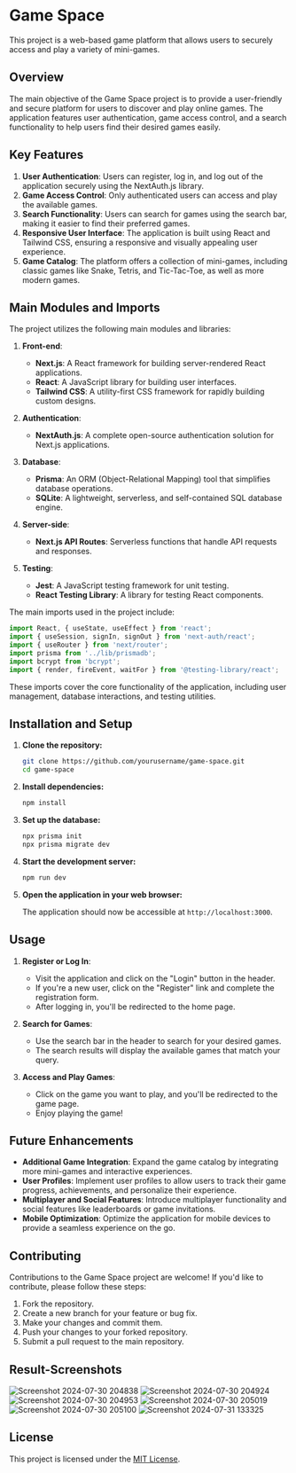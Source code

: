 # Game Space

This project is a web-based game platform that allows users to securely access and play a variety of mini-games.

## Overview

The main objective of the Game Space project is to provide a user-friendly and secure platform for users to discover and play online games. The application features user authentication, game access control, and a search functionality to help users find their desired games easily.

## Key Features

1. **User Authentication**: Users can register, log in, and log out of the application securely using the NextAuth.js library.
2. **Game Access Control**: Only authenticated users can access and play the available games.
3. **Search Functionality**: Users can search for games using the search bar, making it easier to find their preferred games.
4. **Responsive User Interface**: The application is built using React and Tailwind CSS, ensuring a responsive and visually appealing user experience.
5. **Game Catalog**: The platform offers a collection of mini-games, including classic games like Snake, Tetris, and Tic-Tac-Toe, as well as more modern games.

## Main Modules and Imports

The project utilizes the following main modules and libraries:

1. **Front-end**:
   - **Next.js**: A React framework for building server-rendered React applications.
   - **React**: A JavaScript library for building user interfaces.
   - **Tailwind CSS**: A utility-first CSS framework for rapidly building custom designs.

2. **Authentication**:
   - **NextAuth.js**: A complete open-source authentication solution for Next.js applications.

3. **Database**:
   - **Prisma**: An ORM (Object-Relational Mapping) tool that simplifies database operations.
   - **SQLite**: A lightweight, serverless, and self-contained SQL database engine.

4. **Server-side**:
   - **Next.js API Routes**: Serverless functions that handle API requests and responses.

5. **Testing**:
   - **Jest**: A JavaScript testing framework for unit testing.
   - **React Testing Library**: A library for testing React components.

The main imports used in the project include:

```javascript
import React, { useState, useEffect } from 'react';
import { useSession, signIn, signOut } from 'next-auth/react';
import { useRouter } from 'next/router';
import prisma from '../lib/prismadb';
import bcrypt from 'bcrypt';
import { render, fireEvent, waitFor } from '@testing-library/react';
```

These imports cover the core functionality of the application, including user management, database interactions, and testing utilities.

## Installation and Setup

1. **Clone the repository:**

   ```bash
   git clone https://github.com/yourusername/game-space.git
   cd game-space
   ```

2. **Install dependencies:**

   ```bash
   npm install
   ```

3. **Set up the database:**

   ```bash
   npx prisma init
   npx prisma migrate dev
   ```

4. **Start the development server:**

   ```bash
   npm run dev
   ```

5. **Open the application in your web browser:**

   The application should now be accessible at `http://localhost:3000`.

## Usage

1. **Register or Log In**:
   - Visit the application and click on the "Login" button in the header.
   - If you're a new user, click on the "Register" link and complete the registration form.
   - After logging in, you'll be redirected to the home page.

2. **Search for Games**:
   - Use the search bar in the header to search for your desired games.
   - The search results will display the available games that match your query.

3. **Access and Play Games**:
   - Click on the game you want to play, and you'll be redirected to the game page.
   - Enjoy playing the game!

## Future Enhancements

- **Additional Game Integration**: Expand the game catalog by integrating more mini-games and interactive experiences.
- **User Profiles**: Implement user profiles to allow users to track their game progress, achievements, and personalize their experience.
- **Multiplayer and Social Features**: Introduce multiplayer functionality and social features like leaderboards or game invitations.
- **Mobile Optimization**: Optimize the application for mobile devices to provide a seamless experience on the go.

## Contributing

Contributions to the Game Space project are welcome! If you'd like to contribute, please follow these steps:

1. Fork the repository.
2. Create a new branch for your feature or bug fix.
3. Make your changes and commit them.
4. Push your changes to your forked repository.
5. Submit a pull request to the main repository.

## Result-Screenshots

![Screenshot 2024-07-30 204838](https://github.com/user-attachments/assets/abfc5df0-04c5-4043-b624-b85a47d9168e)
![Screenshot 2024-07-30 204924](https://github.com/user-attachments/assets/f41a984b-1883-48af-a0b7-3dee5549cac8)
![Screenshot 2024-07-30 204953](https://github.com/user-attachments/assets/c35f5e5e-6e0d-4b1e-940b-610351bb9d1e)
![Screenshot 2024-07-30 205019](https://github.com/user-attachments/assets/d28b77ef-7709-462d-b780-afb37b1875d7)
![Screenshot 2024-07-30 205100](https://github.com/user-attachments/assets/6fb44ae5-8a50-4cd3-82da-fdc2a3217706)
![Screenshot 2024-07-31 133325](https://github.com/user-attachments/assets/1db5128e-35c5-49e9-9d26-8e0af6ddafec)




## License

This project is licensed under the [MIT License](LICENSE).

